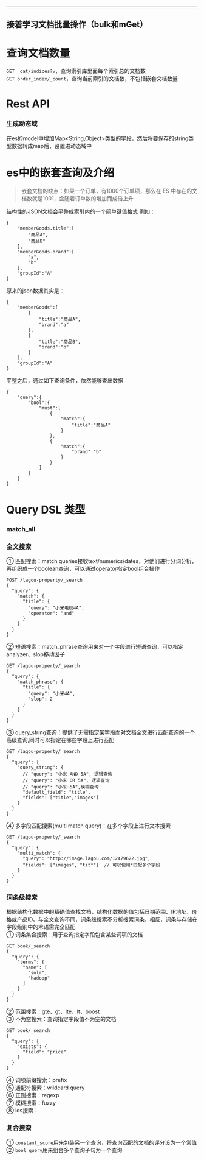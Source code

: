 -------------------------------------------------------------
接着学习文档批量操作（bulk和mGet）
-------------------------------------------------------------

# 查询文档数量
```GET _cat/indices?v```，查询索引库里面每个索引总的文档数  
```GET order_index/_count```，查询当前索引的文档数，不包括嵌套文档数量

# Rest API
### 生成动态域
在es的model中增加Map<String,Object>类型的字段，然后将要保存的string类型数据转成map后，设置进动态域中

# es中的嵌套查询及介绍

> 嵌套文档的缺点：如果一个订单，有1000个订单项，那么在 ES 中存在的文档数就是1001，会随着订单数的增加而成倍上升

结构性的JSON文档会平整成索引内的一个简单键值格式
例如：
```
{
    "memberGoods.title":[
        "商品A",
        "商品B"
    ],
    "memberGoods.brand":[
        "a",
        "b"
    ],
    "groupId":"A"
}
```
原来的json数据其实是：
```
{
    "memberGoods":[
        {
            "title":"商品A",
            "brand":"a"
        },
        {
            "title":"商品B",
            "brand":"b"
        }
    ],
    "groupId":"A"
}
```
平整之后，通过如下查询条件，依然能够查出数据
```
{
    "query":{
        "bool":{
            "must":[
                {
                    "match":{
                        "title":"商品A"
                    }
                },
                {
                    "match":{
                        "brand":"b"
                    }
                }
            ]
        }
    }
}
```

# Query DSL 类型
### match_all

### 全文搜索
① 匹配搜索：match queries接收text/numerics/dates，对他们进行分词分析，再组织成一个boolean查询，可以通过operator指定bool组合操作  
```
POST /lagou-property/_search
{
  "query": {
    "match": {
      "title": {
        "query": "小米电视4A",
        "operator": "and"
      }
    }
  }
}
```
② 短语搜索：match_phrase查询用来对一个字段进行短语查询，可以指定analyzer、slop移动因子  
```
GET /lagou-property/_search
{
  "query": {
    "match_phrase": {
      "title": {
        "query": "小米4A",
        "slop": 2
      }
    }
  }
}
```
③ query_string查询：提供了无需指定某字段而对文档全文进行匹配查询的一个高级查询,同时可以指定在哪些字段上进行匹配  
```
GET /lagou-property/_search
{
  "query": {
    "query_string": {
      // "query": "小米 AND 5A", 逻辑查询
      // "query": "小米 OR 5A", 逻辑查询
      // "query": "小米~5A",模糊查询
      "default_field": "title",
      "fields": ["title","images"]
    }
  }
}
```
④ 多字段匹配搜索(multi match query)：在多个字段上进行文本搜索  
```
GET /lagou-property/_search
{
  "query": {
    "multi_match": {
      "query": "http://image.lagou.com/12479622.jpg",
      "fields": ["images", "tit*"]  // 可以使用*匹配多个字段
    }
  }
}
```

### 词条级搜索
根据结构化数据中的精确值查找文档，结构化数据的值包括日期范围、IP地址、价格或产品ID。与全文查询不同，词条级搜索不分析搜索词条，相反，词条与存储在字段级别中的术语需完全匹配  
① 词条集合搜索：用于查询指定字段包含某些词项的文档
```
GET book/_search
{
  "query": {
    "terms": {
      "name": [
        "solr",
        "hadoop"
      ]
    }
  }
}
```
② 范围搜索：gte、gt、lte、lt、boost  
③ 不为空搜索：查询指定字段值不为空的文档  
```
GET book/_search
{
  "query": {
    "exists": {
      "field": "price"
    }
  }
}
```
④ 词项前缀搜索：prefix  
⑤ 通配符搜索：wildcard query  
⑥ 正则搜索：regexp  
⑦ 模糊搜索：fuzzy  
⑧ ids搜索：


### 复合搜索
① ```constant_score```用来包装另一个查询，将查询匹配的文档的评分设为一个常值  
② ```bool query```用来组合多个查询子句为一个查询  

